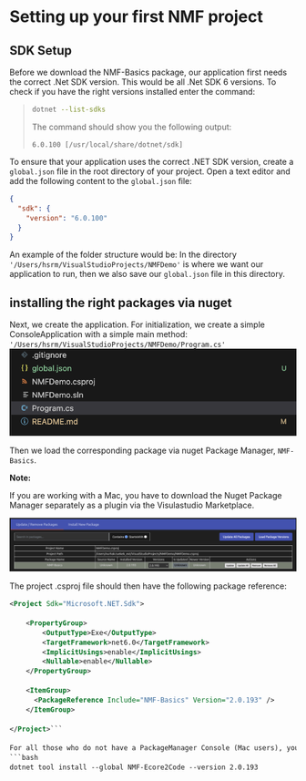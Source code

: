 # Setting up your first NMF project

## SDK Setup
Before we download the NMF-Basics package, our application first needs the correct .Net SDK version. This would be all .Net SDK 6 versions. To check if you have the right versions installed enter the command: 

> ```bash
> dotnet --list-sdks
> ```
> 
> The command should show you the following output:
> 
> ```plaintext
> 6.0.100 [/usr/local/share/dotnet/sdk]
> ```


To ensure that your application uses the correct .NET SDK version, create a `global.json` file in the root directory of your project. Open a text editor and add the following content to the `global.json` file:

```json
{
  "sdk": {
    "version": "6.0.100"
  }
}
```

An example of the folder structure would be: In the directory
`'/Users/hsrm/VisualStudioProjects/NMFDemo'` is where we want our application to run, then we also save our `global.json` file in this directory.


## installing the right packages via nuget
Next, we create the application. For initialization, we create a simple ConsoleApplication with a simple main method: 
`'/Users/hsrm/VisualStudioProjects/NMFDemo/Program.cs'`
![Alt Text](images/Program.png)

Then we load the corresponding package via nuget Package Manager, `NMF-Basics`. 
<aside class="note">

**Note:**

If you are working with a Mac, you have to download the Nuget Package Manager separately as a plugin
 via the Visulastudio Marketplace.

</aside>

![Alt Text](images/NMF-Basic.png)

The project .csproj file should then have the following package reference:
```xml
<Project Sdk="Microsoft.NET.Sdk">

    <PropertyGroup>
        <OutputType>Exe</OutputType>
        <TargetFramework>net6.0</TargetFramework>
        <ImplicitUsings>enable</ImplicitUsings>
        <Nullable>enable</Nullable>
    </PropertyGroup>

    <ItemGroup>
      <PackageReference Include="NMF-Basics" Version="2.0.193" />
    </ItemGroup>

</Project>```

For all those who do not have a PackageManager Console (Mac users), you must download the Ecore2Code command separately for model generation:
```bash
dotnet tool install --global NMF-Ecore2Code --version 2.0.193
```
